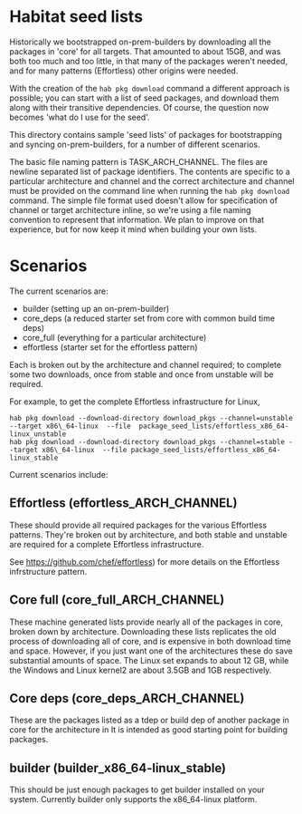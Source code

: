 # Habitat seed lists


Historically we bootstrapped on-prem-builders by downloading all the packages in 'core'
for all targets. That amounted to about 15GB, and was both too much and too little, in that many of
the packages weren't needed, and for many patterns (Effortless) other origins were needed.

With the creation of the `hab pkg download` command a different approach is possible; you can start
with a list of seed packages, and download them along with their transitive dependencies. Of course,
the question now becomes 'what do I use for the seed'.

This directory contains sample 'seed lists' of packages for bootstrapping and syncing on-prem-builders, for
a number of different scenarios.

The basic file naming pattern is TASK\_ARCH\_CHANNEL. The files are newline separated list of
package identifiers. The contents are specific to a particular architecture and channel and the
correct architecture and channel must be provided on the command line when running the `hab pkg
download` command. The simple file format used doesn't allow for specification of channel or target
architecture inline, so we're using a file naming convention to represent that information. We plan
to improve on that experience, but for now keep it mind when building your own lists.

# Scenarios

The current scenarios are:
* builder (setting up an on-prem-builder)
* core_deps (a reduced starter set from core with common build time deps)
* core_full (everything for a particular architecture)
* effortless (starter set for the effortless pattern)

Each is broken out by the architecture and channel required; to complete some two downloads, once
from stable and once from unstable will be required.

For example, to get the complete Effortless infrastructure for Linux,
```
hab pkg download --download-directory download_pkgs --channel=unstable --target x86\_64-linux  --file  package_seed_lists/effortless_x86_64-linux_unstable
hab pkg download --download-directory download_pkgs --channel=stable --target x86\_64-linux  --file package_seed_lists/effortless_x86_64-linux_stable
```

Current scenarios include:

## Effortless (effortless_ARCH_CHANNEL)

These should provide all required packages for the various Effortless patterns. They're broken out
by architecture, and both stable and unstable are required for a complete Effortless infrastructure.

See https://github.com/chef/effortless) for more details on the Effortless infrstructure pattern.

## Core full (core_full_ARCH_CHANNEL)

These machine generated lists provide nearly all of the packages in core, broken down by
architecture. Downloading these lists replicates the old process of downloading all of core, and is
expensive in both download time and space. However, if you just want one of the architectures these
do save substantial amounts of space. The Linux set expands to about 12 GB, while the Windows and
Linux kernel2 are about 3.5GB and 1GB respectively.

## Core deps (core_deps_ARCH_CHANNEL)

These are the packages listed as a tdep or build dep of another package in core for the architecture
in It is intended as good starting point for building packages.

## builder (builder_x86_64-linux_stable)

This should be just enough packages to get builder installed on your system. Currently builder only
supports the x86_64-linux platform.
